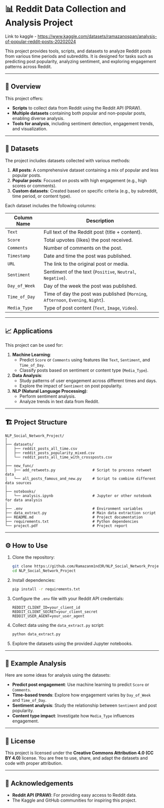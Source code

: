
# 📊 Reddit Data Collection and Analysis Project

Link to kaggle - https://www.kaggle.com/datasets/ramazanospan/analysis-of-popular-reddit-posts-20202024

This project provides tools, scripts, and datasets to analyze Reddit posts from various time periods and subreddits. It is designed for tasks such as predicting post popularity, analyzing sentiment, and exploring engagement patterns across Reddit.

---

## 🚀 Overview
This project offers:
- **Scripts** to collect data from Reddit using the Reddit API (PRAW).
- **Multiple datasets** containing both popular and non-popular posts, enabling diverse analysis.
- **Tools for analysis**, including sentiment detection, engagement trends, and visualization.

---

## 📝 Datasets
The project includes datasets collected with various methods:
1. **All posts**: A comprehensive dataset containing a mix of popular and less popular posts.
2. **Popular posts**: Focused on posts with high engagement (e.g., high scores or comments).
3. **Custom datasets**: Created based on specific criteria (e.g., by subreddit, time period, or content type).

Each dataset includes the following columns:

| Column Name     | Description                                      |  
|------------------|--------------------------------------------------|  
| `Text`          | Full text of the Reddit post (title + content).  |  
| `Score`         | Total upvotes (likes) the post received.         |  
| `Comments`      | Number of comments on the post.                  |  
| `Timestamp`     | Date and time the post was published.            |  
| `URL`           | The link to the original post or media.          |  
| `Sentiment`     | Sentiment of the text (`Positive`, `Neutral`, `Negative`). |  
| `Day_of_Week`   | Day of the week the post was published.          |  
| `Time_of_Day`   | Time of day the post was published (`Morning`, `Afternoon`, `Evening`, `Night`). |  
| `Media_Type`    | Type of post content (`Text`, `Image`, `Video`). |

---

## 📈 Applications
This project can be used for:
1. **Machine Learning**:
   - Predict `Score` or `Comments` using features like `Text`, `Sentiment`, and `Time_of_Day`.
   - Classify posts based on sentiment or content type (`Media_Type`).
2. **Data Analysis**:
   - Study patterns of user engagement across different times and days.
   - Explore the impact of `Sentiment` on post popularity.
3. **NLP (Natural Language Processing)**:
   - Perform sentiment analysis.
   - Analyze trends in text data from Reddit.

---

## 🏗️ Project Structure
```
NLP_Social_Network_Project/
│
├── datasets/
│   ├── reddit_posts_all_time.csv                
│   ├── reddit_posts_popularity_mixed.csv        
│   └── reddit_posts_all_time_with_crossposts.csv
│
├── new_func/
│   ├── add_retweets.py                 # Script to process retweet data
│   └── all_posts_famous_and_new.py     # Script to combine different data sources
│
├── notebooks/
│   └── analysis.ipynb                  # Jupyter or other notebook for data analysis
│
├── .env                                # Environment variables
├── data_extract.py                     # Main data extraction script
├── README.md                           # Project documentation
├── requirements.txt                    # Python dependencies
└── project.pdf                         # Project report
```

---

## ⚙️ How to Use

1. Clone the repository:

   ```bash
   git clone https://github.com/Ramazanm1nd3R/NLP_Social_Network_Project.git
   cd NLP_Social_Network_Project
   ```

2. Install dependencies:

   ```bash
   pip install -r requirements.txt
   ```

3. Configure the `.env` file with your Reddit API credentials:
   ```plaintext
   REDDIT_CLIENT_ID=your_client_id
   REDDIT_CLIENT_SECRET=your_client_secret
   REDDIT_USER_AGENT=your_user_agent
   ```

4. Collect data using the `data_extract.py` script:
   ```bash
   python data_extract.py
   ```

5. Explore the datasets using the provided Jupyter notebooks.

---

## 🎨 Example Analysis
Here are some ideas for analysis using the datasets:
- **Predict post engagement**: Use machine learning to predict `Score` or `Comments`.
- **Time-based trends**: Explore how engagement varies by `Day_of_Week` and `Time_of_Day`.
- **Sentiment analysis**: Study the relationship between `Sentiment` and post popularity.
- **Content type impact**: Investigate how `Media_Type` influences engagement.

---

## 📄 License
This project is licensed under the **Creative Commons Attribution 4.0 (CC BY 4.0)** license. You are free to use, share, and adapt the datasets and code with proper attribution.

---

## 🙌 Acknowledgements
- **Reddit API (PRAW)**: For providing easy access to Reddit data.
- The Kaggle and GitHub communities for inspiring this project.